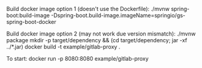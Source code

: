 Build docker image option 1 (doesn't use the Dockerfile):
./mvnw spring-boot:build-image -Dspring-boot.build-image.imageName=springio/gs-spring-boot-docker

Build docker image option 2 (may not work due version mismatch):
./mvnw package
mkdir -p target/dependency && (cd target/dependency; jar -xf ../*.jar)
docker build -t example/gitlab-proxy .

To start:
docker run -p 8080:8080 example/gitlab-proxy
